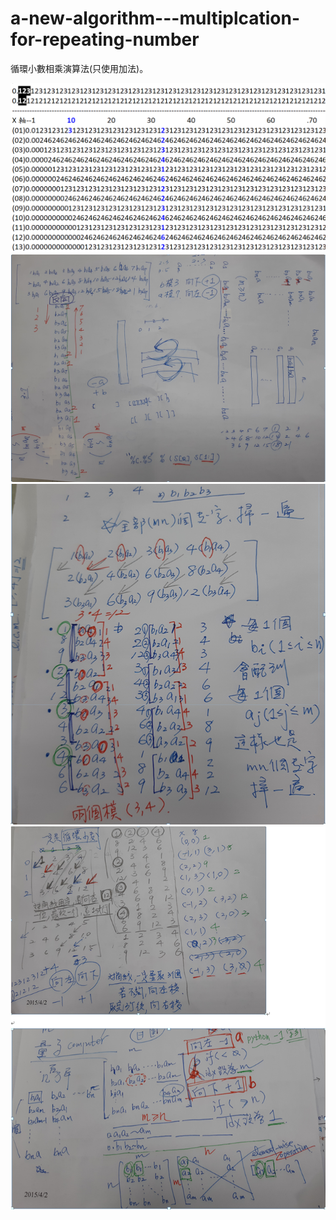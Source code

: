 # a-new-algorithm---multiplcation-for-repeating-number
循環小數相乘演算法(只使用加法)。



  ![deploy](./new_algorithm_01.png)
  ![deploy](./new_algorithm_02.png)
  ![deploy](./new_algorithm_03.png)  
  ![deploy](./new_algorithm_04.png)
